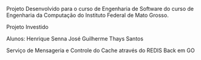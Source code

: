 Projeto Desenvolvido para o curso de Engenharia de Software do curso de Engenharia da Computação do Instituto Federal de Mato Grosso.

Projeto Investido

Alunos: Henrique Senna
        José Guilherme
        Thays Santos

Serviço de Mensageria e Controle do Cache através do REDIS
Back em GO